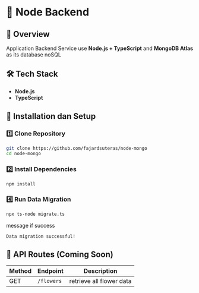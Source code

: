 # 🌿 Node Backend

## 📌 Overview
Application Backend Service use **Node.js + TypeScript** and  **MongoDB Atlas** as its database noSQL

## 🛠️ Tech Stack
- **Node.js**
- **TypeScript**

## 🚀 Installation dan Setup
### 1️⃣ Clone Repository
```sh
git clone https://github.com/fajardsuteras/node-mongo
cd node-mongo
```

### 2️⃣ Install Dependencies
```sh
npm install
```

### 4️⃣ Run Data Migration
```sh
npx ts-node migrate.ts
```
message if success
```
Data migration successful!
```


## 📡 API Routes (Coming Soon)
| Method | Endpoint | Description |
|--------|---------|-------------|
| GET | `/flowers` | retrieve all flower data |
